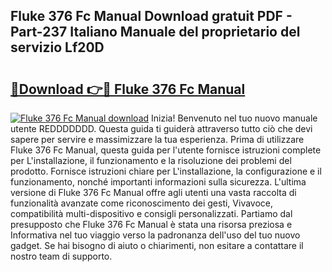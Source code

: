 ## Fluke 376 Fc Manual Download gratuit PDF - Part-237 Italiano Manuale del proprietario del servizio Lf20D

# <h2><a href="http://df98qv.blite.top/?on=Fluke+376+Fc+Manual">🔗Download 👉🔴 Fluke 376 Fc Manual</a></h2>

[![Fluke 376 Fc Manual download](https://i.imgur.com/lujVjoI.png)](http://df98qv.blite.top/?on=Fluke+376+Fc+Manual)
Inizia! Benvenuto nel tuo nuovo manuale utente REDDDDDDD. Questa guida ti guiderà attraverso tutto ciò che devi sapere per servire e massimizzare la tua esperienza. Prima di utilizzare Fluke 376 Fc Manual, questa guida per l'utente fornisce istruzioni complete per L'installazione, il funzionamento e la risoluzione dei problemi del prodotto. Fornisce istruzioni chiare per L'installazione, la configurazione e il funzionamento, nonché importanti informazioni sulla sicurezza. L'ultima versione di Fluke 376 Fc Manual offre agli utenti una vasta raccolta di funzionalità avanzate come riconoscimento dei gesti, Vivavoce, compatibilità multi-dispositivo e consigli personalizzati. Partiamo dal presupposto che Fluke 376 Fc Manual è stata una risorsa preziosa e Informativa nel tuo viaggio verso la padronanza dell'uso del tuo nuovo gadget. Se hai bisogno di aiuto o chiarimenti, non esitare a contattare il nostro team di supporto.
